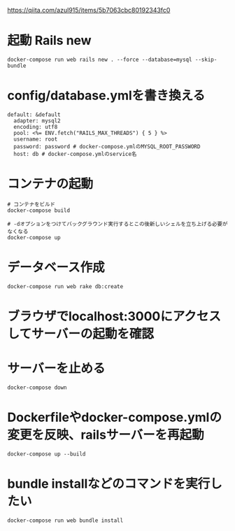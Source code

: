 
https://qiita.com/azul915/items/5b7063cbc80192343fc0

# 起動 Rails new

```
docker-compose run web rails new . --force --database=mysql --skip-bundle
```

# config/database.ymlを書き換える

```
default: &default
  adapter: mysql2
  encoding: utf8
  pool: <%= ENV.fetch("RAILS_MAX_THREADS") { 5 } %>
  username: root
  password: password # docker-compose.ymlのMYSQL_ROOT_PASSWORD
  host: db # docker-compose.ymlのservice名
```

# コンテナの起動


```
# コンテナをビルド
docker-compose build
```

```
# -dオプションをつけてバックグラウンド実行するとこの後新しいシェルを立ち上げる必要がなくなる
docker-compose up
```

# データベース作成

```
docker-compose run web rake db:create
```

# ブラウザでlocalhost:3000にアクセスしてサーバーの起動を確認

# サーバーを止める

```
docker-compose down
```

# Dockerfileやdocker-compose.ymlの変更を反映、railsサーバーを再起動

```
docker-compose up --build
```

# bundle installなどのコマンドを実行したい

```
docker-compose run web bundle install
```